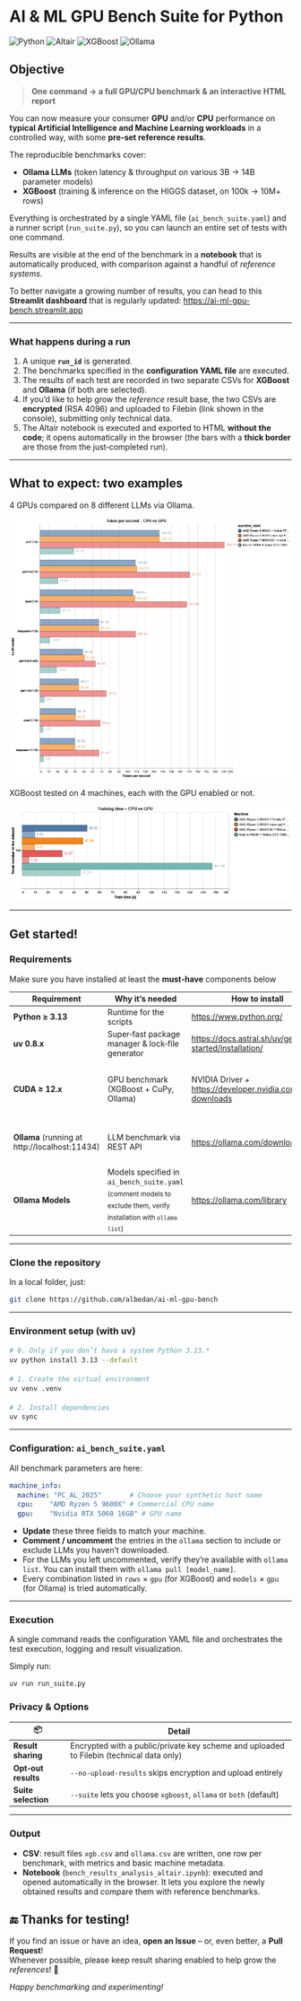# AI & ML GPU Bench Suite for Python 

![Python](https://img.shields.io/badge/python-3.13-blue)
![Altair](https://img.shields.io/badge/Altair-5.5-green)
![XGBoost](https://img.shields.io/badge/XGBoost-3.0-orange)
![Ollama](https://img.shields.io/badge/Ollama-0.9-purple)

## Objective

> **One command → a full GPU/CPU benchmark & an interactive HTML report**

You can now measure your consumer **GPU** and/or **CPU** performance on **typical Artificial Intelligence and Machine Learning workloads** in a controlled way, with some **pre‑set reference results**.

The reproducible benchmarks cover:

- **Ollama LLMs** (token latency & throughput on various 3B → 14B parameter models)
- **XGBoost** (training & inference on the HIGGS dataset, on 100k → 10M+ rows)

Everything is orchestrated by a single YAML file (`ai_bench_suite.yaml`) and a runner script (`run_suite.py`), so you can launch an entire set of tests with one command.

Results are visible at the end of the benchmark in a **notebook** that is automatically produced, with comparison against a handful of *reference systems*.

To better navigate a growing number of results, you can head to this **Streamlit dashboard** that is regularly updated: <https://ai-ml-gpu-bench.streamlit.app>

---

### What happens during a run

1. A unique **`run_id`** is generated.  
2. The benchmarks specified in the **configuration YAML file** are executed.  
3. The results of each test are recorded in two separate CSVs for **XGBoost** and **Ollama** (if both are selected).  
4. If you’d like to help grow the *reference* result base, the two CSVs are **encrypted** (RSA 4096) and uploaded to Filebin (link shown in the console), submitting only technical data.  
5. The Altair notebook is executed and exported to HTML **without the code**; it opens automatically in the browser (the bars with a **thick border** are those from the just‑completed run).

---

## What to expect: two examples

4 GPUs compared on 8 different LLMs via Ollama.  

![Altair Dashboard Ollama](images/visualization_ollama.png)

XGBoost tested on 4 machines, each with the GPU enabled or not.  

![Altair Dashboard XGBoost](images/visualization_xgboost.png)

---

## Get started!

### Requirements

Make sure you have installed at least the **must‑have** components below

| Requirement                  | Why it’s needed                                   | How to install                                                                                                   | Required? |
|------------------------------|----------------------------------------------------|-------------------------------------------------------------------------------------------------------------------|-----------|
| **Python ≥ 3.13**           | Runtime for the scripts                            | <https://www.python.org/>                                                                                         | **Must**  |
| **uv 0.8.x**                | Super‑fast package manager & lock‑file generator   | <https://docs.astral.sh/uv/getting-started/installation/>                                                         | **Must**  |
| **CUDA ≥ 12.x**             | GPU benchmark (XGBoost + CuPy, Ollama)             | NVIDIA Driver + <https://developer.nvidia.com/cuda-downloads>                                                     | **Optional**<br><sub>(only if a GPU is selected in the YAML)</sub> |
| **Ollama** (running at http://localhost:11434) | LLM benchmark via REST API                      | <https://ollama.com/download>                                                                                     | **Optional**<br><sub>(only if you want to test LLMs)</sub> |
| **Ollama Models**           | Models specified in `ai_bench_suite.yaml`<br><sub>(comment models to exclude them, verify installation with `ollama list`)</sub> | <https://ollama.com/library>                                                                                      | **Optional**<br><sub>(only if you want to test LLMs)</sub> |


---

### Clone the repository

In a local folder, just:

```bash
git clone https://github.com/albedan/ai-ml-gpu-bench
```

---

### Environment setup (with uv)

```bash
# 0. Only if you don’t have a system Python 3.13.*
uv python install 3.13 --default

# 1. Create the virtual environment
uv venv .venv

# 2. Install dependencies
uv sync
```

---

### Configuration: `ai_bench_suite.yaml`

All benchmark parameters are here:

```yaml
machine_info:
  machine: "PC_AL_2025"       # Choose your synthetic host name
  cpu:    "AMD Ryzen 5 9600X" # Commercial CPU name
  gpu:    "Nvidia RTX 5060 16GB" # GPU name
```

- **Update** these three fields to match your machine.  
- **Comment / uncomment** the entries in the ``ollama`` section to include or exclude LLMs you haven’t downloaded.  
- For the LLMs you left uncommented, verify they’re available with ``ollama list``. You can install them with ``ollama pull [model_name]``.  
- Every combination listed in `rows` × `gpu` (for XGBoost) and `models` × `gpu` (for Ollama) is tried automatically.

---

### Execution

A single command reads the configuration YAML file and orchestrates the test execution, logging and result visualization.

Simply run:

```bash
uv run run_suite.py
```

### Privacy & Options

| 📦 | Detail |
|----|--------|
| **Result sharing** | Encrypted with a public/private key scheme and uploaded to Filebin (technical data only) |
| **Opt‑out results** | `--no-upload-results` skips encryption and upload entirely |
| **Suite selection** | `--suite` lets you choose `xgboost`, `ollama` or `both` (default) |

---

### Output

- **CSV**: result files `xgb.csv` and `ollama.csv` are written, one row per benchmark, with metrics and basic machine metadata.  
- **Notebook** (`bench_results_analysis_altair.ipynb`): executed and opened automatically in the browser. It lets you explore the newly obtained results and compare them with reference benchmarks.

## 🔚 Thanks for testing!

If you find an issue or have an idea, **open an Issue** – or, even better, a **Pull Request**!  
Whenever possible, please keep result sharing enabled to help grow the *references*! 🚀

_Happy benchmarking and experimenting!_
